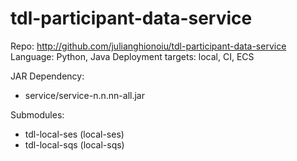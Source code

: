 # tdl-participant-data-service

Repo: http://github.com/julianghionoiu/tdl-participant-data-service
Language: Python, Java
Deployment targets: local, CI, ECS

JAR Dependency:

- service/service-n.n.nn-all.jar

Submodules:

- tdl-local-ses (local-ses)
- tdl-local-sqs (local-sqs)